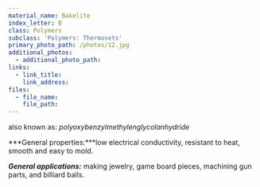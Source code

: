 ```yaml
---
material_name: Bakelite
index_letter: B
class: Polymers
subclass: 'Polymers: Thermosets'
primary_photo_path: /photos/12.jpg
additional_photos:
  - additional_photo_path:
links:
  - link_title:
    link_address:
files:
  - file_name:
    file_path:
---
```



also known as: *polyoxybenzylmethylenglycolanhydride*

***General properties:***low electrical conductivity, resistant to heat, smooth and easy to mold.

***General applications:*** making jewelry, game board pieces, machining gun parts, and billiard balls.